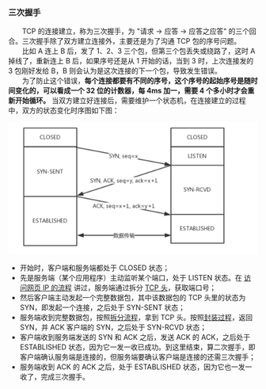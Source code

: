 ### 三次握手
　　TCP 的连接建立，称为三次握手，为 "请求 -> 应答 -> 应答之应答" 的三个回合。三次握手除了双方建立连接外，主要还是为了沟通 TCP 包的序号问题。<br />
　　比如 A 连上 B 后，发了 1、2、3 三个包，但第三个包丢失或绕路了，这时 A 掉线了，重新连上 B 后，如果序号还是从 1 开始的话，当到 3 时，上次连接发的 3 包刚好发给 B，B 则会认为是这次连接的下一个包，导致发生错误。<br />
　　为了防止这个错误，**每个连接都要有不同的序号，这个序号的起始序号是随时间变化的，可以看成一个 32 位的计数器，每 4ms 加一，需要 4 个多小时才会重新开始循环。** 当双方建立好连接后，需要维护一个状态机，在连接建立的过程中，双方的状态变化时序图如下图：
  
![avatar](photo_2.png)

- 开始时，客户端和服务端都处于 CLOSED 状态；
- 先是服务端（某个应用程序）主动监听某个端口，处于 LISTEN 状态。在 [访问网页 IP 的流程](https://github.com/martin-1992/Network-Protocol-Notes/tree/master/%E8%AE%BF%E9%97%AE%E7%BD%91%E9%A1%B5%20IP%20%E7%9A%84%E6%B5%81%E7%A8%8B) 讲过，服务端通过拆分 [TCP 头](https://github.com/martin-1992/Network-Protocol-Notes/blob/master/TCP%20%E5%8D%8F%E8%AE%AE/TCP%20%E6%95%B0%E6%8D%AE%E6%A0%BC%E5%BC%8F.md)，获取端口号；
- 然后客户端主动发起一个完整数据包，其中该数据包的 TCP 头里的状态为 SYN，即发起一个连接，之后处于 SYN-SENT 状态；
- 服务端收到完整数据包，按照[拆分流程](https://github.com/martin-1992/Network-Protocol-Notes/tree/master/%E7%BD%91%E7%BB%9C%E5%88%86%E5%B1%82)，拿到 TCP 头。按照[封装过程](https://github.com/martin-1992/Network-Protocol-Notes/tree/master/%E7%BD%91%E7%BB%9C%E5%88%86%E5%B1%82)，返回 SYN，并 ACK 客户端的 SYN，之后处于 SYN-RCVD 状态；
- 客户端收到服务端发送的 SYN 和 ACK 之后，发送 ACK 的 ACK，之后处于 ESTABLISHED 状态，因为它一发一收已成功。到这里结束，算二次握手，即客户端确认服务端是连接的，但服务端要确认客户端是连接的还需三次握手；
- 服务端收到 ACK 的 ACK 之后，处于 ESTABLISHED 状态，因为它也一发一收了，完成三次握手。
